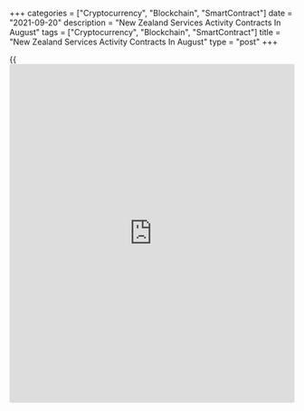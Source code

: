 +++
categories = ["Cryptocurrency", "Blockchain", "SmartContract"]
date = "2021-09-20"
description = "New Zealand Services Activity Contracts In August"
tags = ["Cryptocurrency", "Blockchain", "SmartContract"]
title = "New Zealand Services Activity Contracts In August"
type = "post"
+++

{{<iframe id="large-banner" src="https://www.bounty.group/#slide=6.0" width="100%" height="600" scrolling="no" style="border: 0px solid rgb(216, 221, 230); border-radius: 3px;">}}

New Zealand's service sector deteriorated in August, survey figures from
Business NZ showed on Monday.

The performance of services index, or PSI, dropped to 35.6 in August
from 55.9 in July. However, any reading below 50 indicates contraction
in the sector.

This was the second lowest level since the survey began.

The sub-index for new orders fell to 32.8 in August from 60.0. Supplier
deliveries declined to 26.8.

"The national lockdown was the sole influencing factor causing service
sector activity levels to plunge into contraction," BusinessNZ chief
executive Kirk Hope said.

"Even for those outside Auckland moving down alert levels to resume
[business][1] activity, there will be residual effects at least through
September with both uncertainty and lower alert level restrictions
playing their part."

For comments and feedback [contact](https://www.playgroundfx.com/contact/): editorial@rtt[news](https://www.letsplayfx.com/blog/forex-news-website/).com

[Economic News][2]

 **What parts of the world are seeing the best (and worst) economic
performances lately? Click[here][3] to check out our [Econ Scorecard][3]
and find out! See up-to-the-moment [ranking](https://www.playgroundfx.com/blog/crypto-exchange-ranking/)s for the best and worst
performers in [GDP][4], [unemployment rate][5], [inflation][3] and much
more.**

   1. www.rtt[news](https://www.letsplayfx.com/blog/forex-news-website/).com/Content/Business.aspx
   2. www.rtt[news](https://www.letsplayfx.com/blog/forex-news-website/).com/Content/EconomicNews.aspx
   3. www.rtt[news](https://www.letsplayfx.com/blog/forex-news-website/).com/economic-scorecard/world-rank/CPI/highest-performance.aspx
   4. www.rtt[news](https://www.letsplayfx.com/blog/forex-news-website/).com/economic-scorecard/world-rank/GDP/highest-performance.aspx
   5. www.rtt[news](https://www.letsplayfx.com/blog/forex-news-website/).com/economic-scorecard/world-rank/unemployment-rate/lowest-performance.aspx